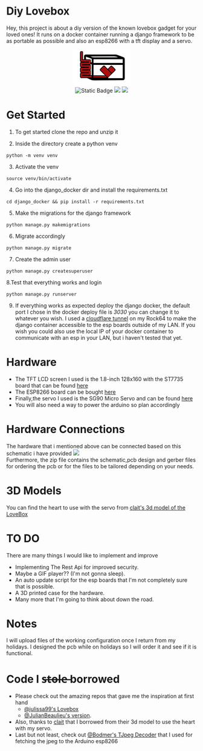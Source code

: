# Diy Lovebox 
 Hey, this project is about a diy version of the known lovebox gadget for your loved ones! It runs on a docker container running a django framework to be as portable as possible and also an esp8266 with a tft display and a servo.
 <p align="center"> <img src="https://github.com/kdani3/diy-lovebox/blob/main/assets/diy-lovebox-logo.svg" width="30%" /> <br>
 <img alt="Static Badge"  src="https://img.shields.io/badge/LICENSE-MIT-green?style=for-the-badge">
<img src="https://img.shields.io/badge/django-%23092E20.svg?style=for-the-badge&logo=django&logoColor=white">
<img src="https://img.shields.io/badge/-Arduino-00979D?style=for-the-badge&logo=Arduino&logoColor=white">
 </p>
 
# Get Started
1. To get started clone the repo and unzip it</br>

2. Inside the directory create a python venv 
```
python -m venv venv
```
3. Activate the venv 
```
source venv/bin/activate
```
4. Go into the django_docker dir and install the requirements.txt
```
cd django_docker && pip install -r requirements.txt
```
5. Make the migrations for the django framework
```
python manage.py makemigrations
```
6. Migrate accordingly
```
python manage.py migrate
```
7. Create the admin user 
```
python manage.py createsuperuser
```
8.Test that everything works and login
```
python manage.py runserver
```
9. If everything works as expected deploy the django docker, the default port I chose in the docker deploy file is *3030* you can change it to whatever you wish.
I used a [cloudflare tunnel](https://www.cloudflare.com/products/tunnel/) on my Rock64 to make the django container accessible to the esp boards outside of my LAN. If you wish you could also use the local IP of your docker container to communicate with an esp in your LAN, but i haven't tested that yet. 

# Hardware
- The TFT LCD screen I used is the 1.8-inch 128x160 with the ST7735 board that can be found [here](https://www.amazon.com/M%C3%B3dulo-pantalla-pulgadas-ST7735-128x160/dp/B07BFV69DZ?language=en_US&currency=USD)</br>
- The ESP8266 board can be bought [here](https://store.arduino.cc/products/nodemcu-esp8266)</br>
- Finally,the servo I used is the SG90 Micro Servo and can be found [here](https://www.amazon.com/Miuzei-Helicopter-Airplane-Remote-Control/dp/B07NSVKZP7/ref=sr_1_1?sr=8-1)</br>
- You will also need a way to power the arduino so plan accordingly</br>
# Hardware Connections
The hardware that i mentioned above can be connected based on this schematic i have provided <img src="https://raw.githubusercontent.com/kdani3/django-lovebox/main/assets/Schematic.png"></br>
Furthermore, the zip file contains the schematic,pcb design and gerber files for ordering the pcb or for the files to be tailored  depending on your needs.
# 3D Models
You can find the heart to use with the servo from [clait's 3d model of the LoveBox](https://www.printables.com/en/model/156756-lovebox-clone-send-love-messages) 
# TO DO
There are many things I would like to implement and improve</br>
- Implementing The Rest Api for improved security.</br>
- Maybe a GIF player?? (I'm not gonna sleep).<br>
- An auto update script for the esp boards that I'm not completely sure that is possible.</br>
- A 3D printed case for the hardware.</br>
- Many more that I'm going to think about down the road.

# Notes
I will upload files of the working configuration once I return from my holidays. I designed the pcb while on holidays so I will order it and see if it is functional.
# Code I s̶t̶o̶l̶e̶ borrowed
- Please check out the amazing repos that gave me the inspiration at first hand
  - [@julissa99's Lovebox](https://github.com/julisa99/Lovebox)
  - [@JulianBeaulieu's version](https://github.com/JulianBeaulieu/DIY-LoveBox).
- Also, thanks to [clait](https://www.printables.com/@clait_237854) that I borrowed from their 3d model to use the heart with my servo.
- Last but not least, check out [@Bodmer's TJpeg Decoder](https://github.com/Bodmer/TJpg_Decoder) that I used for fetching the jpeg to the Arduino esp8266
